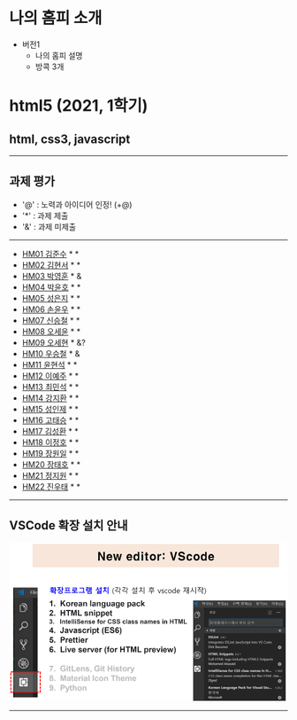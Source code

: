 # 나의 홈피 소개
- 버전1
    - 나의 홈피 설명
    - 방콕 3개
    
# html5 (2021, 1학기)
## html, css3, javascript
---
## 과제 평가
- '@' : 노력과 아이디어 인정! (+@)
- '*' : 과제 제출 
- '&' : 과제 미제출 
***
- [HM01	김준수](https://github.com/96wnstn/HM01) * *
- [HM02	김현서](https://github.com/HyunSeo0928/hm02) * *
- [HM03	박영훈](https://github.com/hunypark/hm03) * &
- [HM04	박윤호](https://github.com/yoonho0624/hm04) * *
- [HM05	성은지](https://github.com/eun-jiii/HM05) * *
- [HM06	손윤우](https://github.com/yunuu/hm06) * *
- [HM07	신승철](https://github.com/kdkh96/hm07x) * *
- [HM08	오세윤](https://github.com/chilledlife/HM08) * *
- [HM09	오세현](https://github.com/chilledlife/HM09) * &?
- [HM10	우승철](https://github.com/woo-seung-cheol/HM10) * &
- [HM11	윤현석](https://github.com/yhs11116/HM11) * *
- [HM12	이예주](https://github.com/JJangyeJJangju/hm12) * *
- [HM13	최민석](https://github.com/cmsinje/-hm13) * *
- [HM14	강지환](https://github.com/qkqh9635/hm14) * *
- [HM15	성인제](https://github.com/nsa32300/hm15) * *
- [HM16	고태승](https://github.com/xotmddlsp2/HM16-) * *
- [HM17	김성환](https://github.com/Seong-Hwan99/HM17) * *
- [HM18	이정호](https://github.com/LOLMGs/HM18) * *
- [HM19	장원일](https://github.com/jangeleven/HM19) * *
- [HM20	장태호](https://github.com/HINEET/hm20) * *
- [HM21	정지원](https://github.com/lalalalalra/hm21) * *
- [HM22	진우태](https://github.com/Wjkdj/HM22) * *
***
## VSCode 확장 설치 안내

![VSCode 확장 설치 안내](https://github.com/Redwoods/html5/blob/master/vscode_extensions.png)
***

